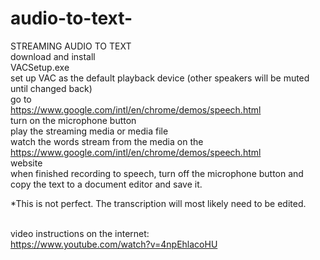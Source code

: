 # audio-to-text-
STREAMING AUDIO TO TEXT<br>
download and install<br>
VACSetup.exe<br>
set up VAC as the default playback device (other speakers will be muted until changed back)<br>
go to <br>
https://www.google.com/intl/en/chrome/demos/speech.html<br>
turn on the microphone button<br>
play the streaming media or media file<br>
watch the words stream from the media on the <br>
https://www.google.com/intl/en/chrome/demos/speech.html<br>
website<br>
when finished recording to speech, turn off the microphone button and copy the text to a document editor and save it.<br>

*This is not perfect. The transcription will most likely need to be edited.<br><br>



video instructions on the internet:<br>
https://www.youtube.com/watch?v=4npEhlacoHU
